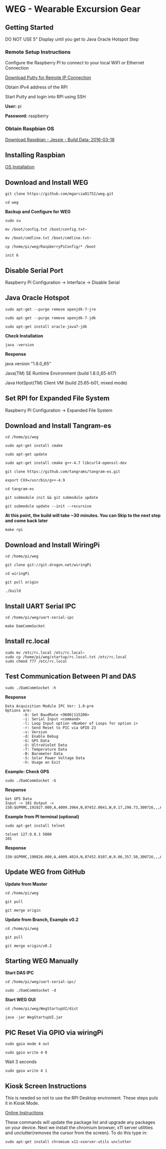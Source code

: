 # WEG - Wearable Excursion Gear

## Getting Started

DO NOT USE 5" Display until you get to Java Oracle Hotspot Step

### Remote Setup Instructions

Configure the Raspberry PI to connect to your local WiFI or Ethernet Connection

[Download Putty for Remote IP Connection](http://www.chiark.greenend.org.uk/~sgtatham/putty/download.html)

Obtain IPv4 address of the RPI

Start Putty and login into RPI using SSH

**User:** pi

**Password:** raspberry

### Obtain Raspbian OS

[Download Raspbian - Jessie - Build Data: 2016-03-18](http://downloads.raspberrypi.org/raspbian/images/raspbian-2016-03-18/)

##  Installing Raspbian 

[OS Installation](https://www.raspberrypi.org/documentation/installation/installing-images/README.md)

##  Download and Install WEG

	git clone https://github.com/mgarcia01752/weg.git
	
	cd weg

**Backup and Configure for WEG**

	sudo su  
	
	mv /boot/config.txt /boot/config.txt~
	
	mv /boot/cmdline.txt /boot/cmdline.txt~
	
	cp /home/pi/weg/RaspberryPiConfig/* /boot
	
	init 6

## Disable Serial Port

Raspberry PI Configuration -> Interface -> Disable Serial

## Java Oracle Hotspot

	sudo apt-get --purge remove openjdk-7-jre 
	
	sudo apt-get --purge remove openjdk-7-jdk
	
	sudo apt-get install oracle-java7-jdk

**Check Installation**

	java -version

**Response**

java version "1.8.0_65"

Java(TM) SE Runtime Environment (build 1.8.0_65-b17)

Java HotSpot(TM) Client VM (build 25.65-b01, mixed mode)

## Set RPI for Expanded File System

Raspberry PI Configuration -> Expanded File System

##  Download and Install Tangram-es

	cd /home/pi/weg
	
	sudo apt-get install cmake
	
	sudo apt-get update
	
	sudo apt-get install cmake g++-4.7 libcurl4-openssl-dev
	
	git clone https://github.com/tangrams/tangram-es.git
	
	export CXX=/usr/bin/g++-4.9
	
	cd tangram-es
	
	git submodule init && git submodule update
	
	git submodule update --init --recursive
	
**At this point, the build will take ~30 minutes. You can Skip to the next step and come back later**
	
	make rpi


##  Download and Install WiringPi

	cd /home/pi/weg
	
	git clone git://git.drogon.net/wiringPi
	
	cd wiringPi
	
	git pull origin
	
	./build

##  Install UART Serial IPC

	cd /home/pi/weg/uart-serial-ipc
	
	make DamCommSocket
	
## Install rc.local

	sudo mv /etc/rc.local /etc/rc.local~
	sudo cp /home/pi/weg/startup/rc.local.txt /etc/rc.local
	sudo chmod 777 /etc/rc.local
	
## Test Communication Between PI and DAS

	sudo ./DamCommSocket -h

**Response**

	Data Acquisition Module IPC Ver: 1.0-pre
	Options are:
	        -b: Set BaudRate <9600|115200>
	        -i: Serial Input <command>
	        -l: Loop Input option <Number of Loops for option i>
	        -r: Send Reset to PIC via GPIO 23
	        -v: Version
	        -d: Enable Debug
	        -G: GPS Data
	        -U: UltraViolet Data
	        -T: Temperature Data
	        -B: Barometer Data
	        -S: Solar Power Voltage Data
	        -h: Usage an Exit

**Example: Check GPS**

	sudo ./DamCommSocket -G

**Response**
	
	Get GPS Data
	Input -> 101 Output -> 150:$GPRMC,191927.000,A,4009.3964,N,07452.0041,W,0.17,298.73,300716,,,A*7F

**Example from PI terminal (optional)**
	
	sudo apt-get install telnet
	
	telnet 127.0.0.1 5000
	101

**Response**

	150:$GPRMC,190826.000,A,4009.4024,N,07452.0107,W,0.06,357.50,300716,,,A*74
	
## Update WEG from GitHub

**Update from Master**

	cd /home/pi/weg
	
	git pull
	
	git merge origin

**Update from Branch, Example v0.2**

	cd /home/pi/weg
	
	git pull
	
	git merge origin/v0.2
	
## Starting WEG Manually

**Start DAS IPC**	
	
	cd /home/pi/weg/uart-serial-ipc/
	
	sudo ./DamCommSocket -d
	
**Start WEG GUI**	

	cd /home/pi/weg/WegStartupUI/dist
	
	java -jar WegStartupUI.jar


## PIC Reset Via GPIO via wiringPi

	sudo gpio mode 4 out
	
	sudo gpio write 4 0
	
Wait 3 seconds
	
	sudo gpio write 4 1

## Kiosk Screen Instructions

This is needed so not to use the RPI Desktop enviroment.  These steps puts it in Kiosk Mode.

[Online Instructions](https://www.danpurdy.co.uk/web-development/raspberry-pi-kiosk-screen-tutorial/)

These commands will update the package list and upgrade any packages on your device.
Next we install the chromium browser, x11 server utilities and unclutter(removes the cursor from the screen).
To do this type in:

	sudo apt-get install chromium x11-xserver-utils unclutter


